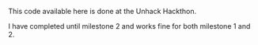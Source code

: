 This code available here is done at the Unhack Hackthon.

I have completed until milestone 2 and works fine for both milestone 1 and 2.
